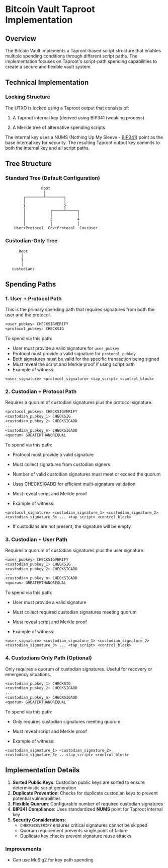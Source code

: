 # Bitcoin Vault Taproot Implementation

## Overview

The Bitcoin Vault implements a Taproot-based script structure that enables multiple spending conditions through different script paths. The implementation focuses on Taproot's script-path spending capabilities to create a secure and flexible vault system.

## Technical Implementation

### Locking Structure

The UTXO is locked using a Taproot output that consists of:

1. A Taproot internal key (derived using BIP341 tweaking process)

2. A Merkle tree of alternative spending scripts

The internal key uses a NUMS (Nothing Up My Sleeve - [BIP341](https://github.com/bitcoin/bips/blob/master/bip-0341.mediawiki)) point as the base internal key for security. The resulting Taproot output key commits to both the internal key and all script paths.

## Tree Structure

### Standard Tree (Default Configuration)

```text
                Root
                 │
        ┌────────┴────────┐
        │                 │
        1                 2
        │           ┌─────┴─────┐
        │           │           │
        │           3           4
        │           │           │
    User+Protocol  Cov+Protocol  Cov+User
```

### Custodian-Only Tree

```text
      Root
       │
       1
       │
   custodians
```

## Spending Paths

### 1. User + Protocol Path

This is the primary spending path that requires signatures from both the user and the protocol.

```asm
<user_pubkey> CHECKSIGVERIFY
<protocol_pubkey> CHECKSIG
```

To spend via this path:

- User must provide a valid signature for `user_pubkey`
- Protocol must provide a valid signature for `protocol_pubkey`
- Both signatures must be valid for the specific transaction being signed
- Must reveal the script and Merkle proof if using script path
- Example of witness:

```text
<user_signature> <protocol_signature> <tap_script> <control_block>
```

### 2. Custodian + Protocol Path

Requires a quorum of custodian signatures plus the protocol signature.

```asm
<protocol_pubkey> CHECKSIGVERIFY
<custodian_pubkey_1> CHECKSIG
<custodian_pubkey_2> CHECKSIGADD
...
<custodian_pubkey_n> CHECKSIGADD
<quorum> GREATERTHANOREQUAL
```

To spend via this path:

- Protocol must provide a valid signature
- Must collect signatures from custodian signers
- Number of valid custodian signatures must meet or exceed the quorum
- Uses CHECKSIGADD for efficient multi-signature validation
- Must reveal script and Merkle proof

- Example of witness:

```text
<protocol_signature> <custodian_signature_1> <custodian_signature_2> <custodian_signature_3> ... <tap_script> <control_block>
```

- If custodians are not present, the signature will be empty

### 3. Custodian + User Path

Requires a quorum of custodian signatures plus the user signature.

```asm
<user_pubkey> CHECKSIGVERIFY
<custodian_pubkey_1> CHECKSIG
<custodian_pubkey_2> CHECKSIGADD
...
<custodian_pubkey_n> CHECKSIGADD
<quorum> GREATERTHANOREQUAL
```

To spend via this path:

- User must provide a valid signature
- Must collect required custodian signatures meeting quorum
- Must reveal script and Merkle proof

- Example of witness:

```text
<user_signature> <custodian_signature_1> <custodian_signature_2> <custodian_signature_3> ... <tap_script> <control_block>
```

### 4. Custodians Only Path (Optional)

Only requires a quorum of custodian signatures. Useful for recovery or emergency situations.

```asm
<custodian_pubkey_1> CHECKSIG
<custodian_pubkey_2> CHECKSIGADD
...
<custodian_pubkey_n> CHECKSIGADD
<quorum> GREATERTHANOREQUAL
```

To spend via this path:

- Only requires custodian signatures meeting quorum
- Must reveal script and Merkle proof

- Example of witness:

```text
<custodian_signature_1> <custodian_signature_2> <custodian_signature_3> ...<tap_script> <control_block>
```

## Implementation Details

1. **Sorted Public Keys**: Custodian public keys are sorted to ensure deterministic script generation
2. **Duplicate Prevention**: Checks for duplicate custodian keys to prevent potential vulnerabilities
3. **Flexible Quorum**: Configurable number of required custodian signatures
4. **BIP341 Compliance**: Uses standardized **NUMS** point for Taproot internal key
5. **Security Considerations**:
   - `CHECKSIGVERIFY` ensures critical signatures cannot be skipped
   - Quorum requirement prevents single point of failure
   - Duplicate key checks prevent signature reuse attacks

### Improvements

- Can use MuSig2 for key path spending
